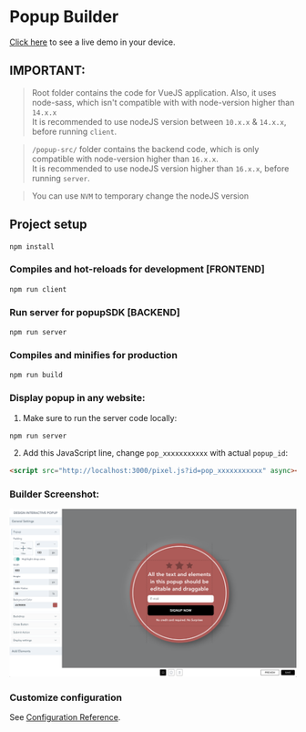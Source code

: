 # Popup Builder

[Click here](https://popup-builder.netlify.app/) to see a live demo in your device. 

## IMPORTANT:
> Root folder contains the code for VueJS application. Also, it uses node-sass, which isn't compatible with with node-version higher than `14.x.x`  
It is recommended to use nodeJS version between `10.x.x` & `14.x.x`, before running `client`. 
  
> `/popup-src/` folder contains the backend code, which is only compatible with node-version higher than `16.x.x`.  
> It is recommended to use nodeJS version higher than `16.x.x`, before running `server`.
 
> You can use `NVM` to temporary change the nodeJS version

## Project setup
```
npm install
```

### Compiles and hot-reloads for development [FRONTEND]
```
npm run client
```

### Run server for popupSDK [BACKEND]
```
npm run server
```

### Compiles and minifies for production
```
npm run build
```

### Display popup in any website:

1. Make sure to run the server code locally:
```
npm run server
```
2. Add this JavaScript line, change `pop_xxxxxxxxxxx` with actual `popup_id`:
```html
<script src="http://localhost:3000/pixel.js?id=pop_xxxxxxxxxxx" async></script>
```

### Builder Screenshot:

![Popup Builder App](https://github.com/BashCloud/popup-builder/blob/master/app-preview.png?raw=true)


### Customize configuration
See [Configuration Reference](https://cli.vuejs.org/config/).

